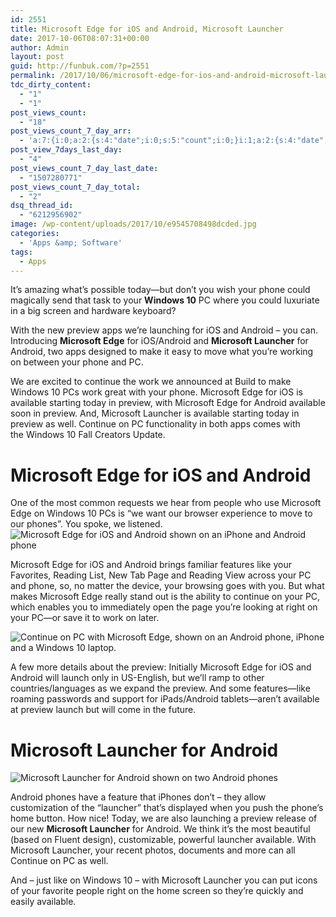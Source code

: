 ```yaml
---
id: 2551
title: Microsoft Edge for iOS and Android, Microsoft Launcher
date: 2017-10-06T08:07:31+00:00
author: Admin
layout: post
guid: http://funbuk.com/?p=2551
permalink: /2017/10/06/microsoft-edge-for-ios-and-android-microsoft-launcher/
tdc_dirty_content:
  - "1"
  - "1"
post_views_count:
  - "18"
post_views_count_7_day_arr:
  - 'a:7:{i:0;a:2:{s:4:"date";i:0;s:5:"count";i:0;}i:1;a:2:{s:4:"date";i:0;s:5:"count";i:0;}i:2;a:2:{s:4:"date";i:0;s:5:"count";i:0;}i:3;a:2:{s:4:"date";i:0;s:5:"count";i:0;}i:4;a:2:{s:4:"date";s:10:"1507280771";s:5:"count";i:2;}i:5;a:2:{s:4:"date";i:0;s:5:"count";i:0;}i:6;a:2:{s:4:"date";i:0;s:5:"count";i:0;}}'
post_view_7days_last_day:
  - "4"
post_views_count_7_day_last_date:
  - "1507280771"
post_views_count_7_day_total:
  - "2"
dsq_thread_id:
  - "6212956902"
image: /wp-content/uploads/2017/10/e9545708498dcded.jpg
categories:
  - 'Apps &amp; Software'
tags:
  - Apps
---
```

It’s amazing what’s possible today—but don’t you wish your phone could magically send that task to your <strong>Windows 10</strong> PC where you could luxuriate in a big screen and hardware keyboard?
<p class="">With the new preview apps we’re launching for iOS and Android – you can. Introducing <strong>Microsoft Edge</strong> for iOS/Android and <strong>Microsoft Launcher</strong> for Android, two apps designed to make it easy to move what you’re working on between your phone and PC.</p>
We are excited to continue the work we announced at <a target="_blank" rel="noopener">Build</a> to make Windows 10 PCs work great with your phone. Microsoft Edge for iOS is available starting today in preview, with Microsoft Edge for Android available soon in preview. And, Microsoft Launcher is available starting today in preview as well. Continue on PC functionality in both apps comes with the <a target="_blank" rel="noopener">Windows 10 Fall Creators Update</a>.
<h1 class="">Microsoft Edge for iOS and Android</h1>
One of the most common requests we hear from people who use Microsoft Edge on Windows 10 PCs is “we want our browser experience to move to our phones”. You spoke, we listened.

<img class="aligncenter" alt="Microsoft Edge for iOS and Android shown on an iPhone and Android phone" />

Microsoft Edge for iOS and Android brings familiar features like your Favorites, Reading List, New Tab Page and Reading View across your PC and phone, so, no matter the device, your browsing goes with you. But what makes Microsoft Edge really stand out is the ability to continue on your PC, which enables you to immediately open the page you’re looking at right on your PC—or save it to work on later.

<img class="aligncenter" alt="Continue on PC with Microsoft Edge, shown on an Android phone, iPhone and a Windows 10 laptop." />
<p class="">A few more details about the preview: Initially Microsoft Edge for iOS and Android will launch only in US-English, but we’ll ramp to other countries/languages as we expand the preview. And some features—like roaming passwords and support for iPads/Android tablets—aren’t available at preview launch but will come in the future.</p>

<h1>Microsoft Launcher for Android</h1>
<img class="aligncenter" alt="Microsoft Launcher for Android shown on two Android phones" />
<p class="">Android phones have a feature that iPhones don’t – they allow customization of the “launcher” that’s displayed when you push the phone’s home button. How nice! Today, we are also launching a preview release of our new <strong>Microsoft Launcher</strong> for Android. We think it’s the most beautiful (based on Fluent design), customizable, powerful launcher available. With Microsoft Launcher, your recent photos, documents and more can all Continue on PC as well.</p>
And – just like on Windows 10 – with Microsoft Launcher you can put icons of your favorite people right on the home screen so they’re quickly and easily available.